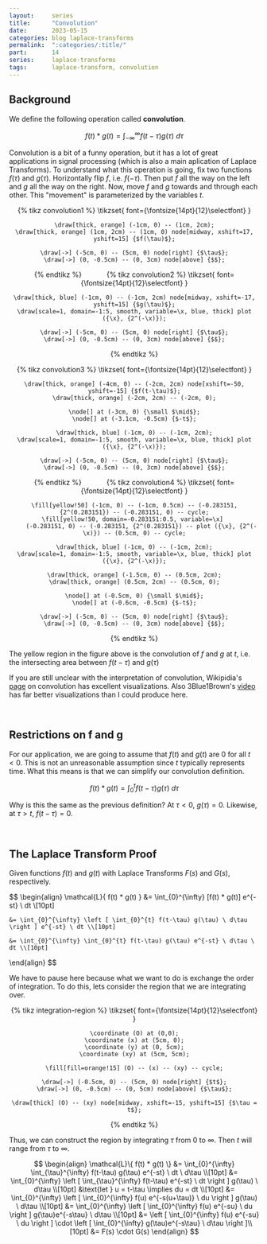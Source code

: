 ```yaml
---
layout:     series
title:      "Convolution"
date:       2023-05-15
categories: blog laplace-transforms
permalink:  ":categories/:title/"
part:       14
series:     laplace-transforms
tags:       laplace-transform, convolution
---
```


## Background

We define the following operation called **convolution**.

$$
f(t) * g(t) = \int_{-\infty}^{\infty} f(t-\tau) g(\tau) \ d\tau
$$

Convolution is a bit of a funny operation, but it has a lot of great applications in signal processing (which is also a main aplication of Laplace Transforms). To understand what this operation is going, fix two functions $f(\tau)$ and $g(\tau)$. Horizontally flip $f$, i.e. $f(-\tau)$. Then put $f$ all the way on the left and $g$ all the way on the right. Now, move $f$ and $g$ towards and through each other. This "movement" is parameterized by the variables $t$. 

<center>
{% tikz convolution1 %}
    \tikzset{
        font={\fontsize{14pt}{12}\selectfont}
    }

    \draw[thick, orange] (-1cm, 0) -- (1cm, 2cm);
    \draw[thick, orange] (1cm, 2cm) -- (1cm, 0) node[midway, xshift=17, yshift=15] {$f(\tau)$};

    \draw[->] (-5cm, 0) -- (5cm, 0) node[right] {$\tau$};
    \draw[->] (0, -0.5cm) -- (0, 3cm) node[above] {$$};
{% endtikz %}
&emsp;&emsp;&emsp;
{% tikz convolution2 %}
    \tikzset{
        font={\fontsize{14pt}{12}\selectfont}
    }

    \draw[thick, blue] (-1cm, 0) -- (-1cm, 2cm) node[midway, xshift=-17, yshift=15] {$g(\tau)$};
    \draw[scale=1, domain=-1:5, smooth, variable=\x, blue, thick] plot ({\x}, {2^(-\x)});

    \draw[->] (-5cm, 0) -- (5cm, 0) node[right] {$\tau$};
    \draw[->] (0, -0.5cm) -- (0, 3cm) node[above] {$$};
{% endtikz %}
</center>

<center>
{% tikz convolution3 %}
    \tikzset{
        font={\fontsize{14pt}{12}\selectfont}
    }

    \draw[thick, orange] (-4cm, 0) -- (-2cm, 2cm) node[xshift=-50, yshift=-15] {$f(t-\tau)$};
    \draw[thick, orange] (-2cm, 2cm) -- (-2cm, 0);

    \node[] at (-3cm, 0) {\small $\mid$};
    \node[] at (-3.1cm, -0.5cm) {$-t$};

    \draw[thick, blue] (-1cm, 0) -- (-1cm, 2cm);
    \draw[scale=1, domain=-1:5, smooth, variable=\x, blue, thick] plot ({\x}, {2^(-\x)});

    \draw[->] (-5cm, 0) -- (5cm, 0) node[right] {$\tau$};
    \draw[->] (0, -0.5cm) -- (0, 3cm) node[above] {$$};
{% endtikz %}
&emsp;&emsp;&emsp;
{% tikz convolution4 %}
    \tikzset{
        font={\fontsize{14pt}{12}\selectfont}
    }

    \fill[yellow!50] (-1cm, 0) -- (-1cm, 0.5cm) -- (-0.283151, {2^(0.283151}) -- (-0.283151, 0) -- cycle;
    \fill[yellow!50, domain=-0.283151:0.5, variable=\x] 
        (-0.283151, 0) -- (-0.283151, {2^(0.283151}) -- plot ({\x}, {2^(-\x)}) -- (0.5cm, 0) -- cycle;

    \draw[thick, blue] (-1cm, 0) -- (-1cm, 2cm);
    \draw[scale=1, domain=-1:5, smooth, variable=\x, blue, thick] plot ({\x}, {2^(-\x)});

    \draw[thick, orange] (-1.5cm, 0) -- (0.5cm, 2cm);
    \draw[thick, orange] (0.5cm, 2cm) -- (0.5cm, 0);

    \node[] at (-0.5cm, 0) {\small $\mid$};
    \node[] at (-0.6cm, -0.5cm) {$-t$};

    \draw[->] (-5cm, 0) -- (5cm, 0) node[right] {$\tau$};
    \draw[->] (0, -0.5cm) -- (0, 3cm) node[above] {$$};
{% endtikz %}
</center>

The yellow region in the figure above is the convolution of $f$ and $g$ at $t$, i.e. the intersecting area between $f(t - \tau)$ and $g(\tau)$

If you are still unclear with the interpretation of convolution, Wikipidia's [page](https://en.wikipedia.org/wiki/Convolution) on convolution has excellent visualizations. Also 3Blue1Brown's [video](https://www.youtube.com/watch?v=KuXjwB4LzSA&t=29s) has far better visualizations than I could produce here.

<br>

## Restrictions on f and g

For our application, we are going to assume that $f(t)$ and $g(t)$ are $0$ for all $t < 0$. This is not an unreasonable assumption since $t$ typically represents time. What this means is that we can simplify our convolution definition.

$$
f(t) * g(t) = \int_{0}^{t} f(t-\tau) g(\tau) \ d\tau
$$

Why is this the same as the previous definition? At $\tau < 0$, $g(\tau) = 0$. Likewise, at $\tau > t$, $f(t - \tau) = 0$.

<br>

## The Laplace Transform Proof

Given functions $f(t)$ and $g(t)$ with Laplace Transforms $F(s)$ and $G(s)$, respectively.

$$
\begin{align}
    \mathcal{L}\{ f(t) * g(t) \} 
    &= \int_{0}^{\infty} [f(t) * g(t)] e^{-st} \ dt \\[10pt]

    &= \int_{0}^{\infty} \left [ \int_{0}^{t} f(t-\tau) g(\tau) \ d\tau \right ] e^{-st} \ dt \\[10pt]

    &= \int_{0}^{\infty} \int_{0}^{t} f(t-\tau) g(\tau) e^{-st} \ d\tau \ dt \\[10pt]
\end{align}
$$

We have to pause here because what we want to do is exchange the order of integration. To do this, lets consider the region that we are integrating over.

<center>
{% tikz integration-region %}
    \tikzset{
        font={\fontsize{14pt}{12}\selectfont}
    }

    \coordinate (O) at (0,0);
    \coordinate (x) at (5cm, 0);
    \coordinate (y) at (0, 5cm);
    \coordinate (xy) at (5cm, 5cm);

    \fill[fill=orange!15] (O) -- (x) -- (xy) -- cycle;

    \draw[->] (-0.5cm, 0) -- (5cm, 0) node[right] {$t$};
    \draw[->] (0, -0.5cm) -- (0, 5cm) node[above] {$\tau$};

    \draw[thick] (O) -- (xy) node[midway, xshift=-15, yshift=15] {$\tau = t$};

{% endtikz %}
</center>

Thus, we can construct the region by integrating $\tau$ from $0$ to $\infty$. Then $t$ will range from $\tau$ to $\infty$.

$$
\begin{align}
    \mathcal{L}\{ f(t) * g(t) \} 
    &= \int_{0}^{\infty} \int_{\tau}^{\infty} f(t-\tau) g(\tau) e^{-st} \ dt \ d\tau \\[10pt]
    &= \int_{0}^{\infty} \left [ \int_{\tau}^{\infty} f(t-\tau) e^{-st} \ dt \right ] g(\tau) \ d\tau \\[10pt]
    &\text{let } u = t-\tau \implies du = dt \\[10pt]
    &= \int_{0}^{\infty} \left [ \int_{0}^{\infty} f(u) e^{-s(u+\tau)} \ du \right ] g(\tau) \ d\tau \\[10pt]
    &= \int_{0}^{\infty} \left [ \int_{0}^{\infty} f(u) e^{-su} \ du \right ] g(\tau)e^{-s\tau} \ d\tau \\[10pt]
    &= \left [ \int_{0}^{\infty} f(u) e^{-su} \ du \right ] \cdot \left [ \int_{0}^{\infty}  g(\tau)e^{-s\tau} \ d\tau \right ]\\[10pt]
    &= F(s) \cdot G(s)
\end{align}
$$